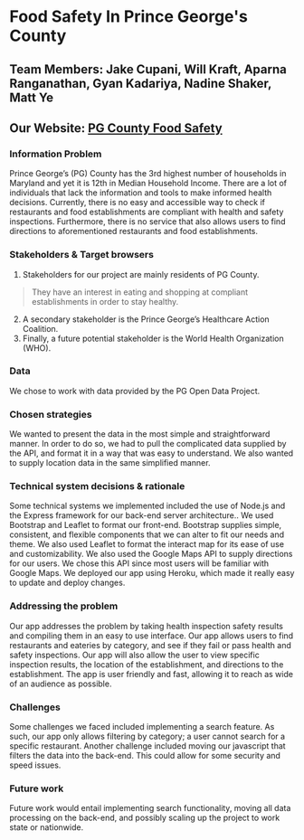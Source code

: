 # Food Safety In Prince George's County
## **Team Members:** Jake Cupani, Will Kraft, Aparna Ranganathan, Gyan Kadariya, Nadine Shaker, Matt Ye
## Our Website: [PG County Food Safety](https://foodsafetypg.herokuapp.com/ "PG County Food Safety")

### Information Problem
Prince George’s (PG) County has the 3rd highest number of households in Maryland and yet it is 12th in Median Household Income. There are a lot of individuals that lack the information and tools to make informed health decisions. Currently, there is no easy and accessible way to check if restaurants and food establishments are compliant with health and safety inspections. Furthermore, there is no service that also allows users to find directions to aforementioned restaurants and food establishments. 

### Stakeholders & Target browsers
1. Stakeholders for our project are mainly residents of PG County. 
> They have an interest in eating and shopping at compliant establishments in order to stay healthy. 
2. A secondary stakeholder is the Prince George’s Healthcare Action Coalition.
3. Finally, a future potential stakeholder is the World Health Organization (WHO).

### Data
We chose to work with data provided by the PG Open Data Project.

### Chosen strategies
We wanted to present the data in the most simple and straightforward manner. In order to do so, we had to pull the complicated data supplied by the API, and format it in a way that was easy to understand. We also wanted to supply location data in the same simplified manner. 

### Technical system decisions & rationale
Some technical systems we implemented included the use of Node.js and the Express framework for our back-end server architecture.. We used Bootstrap and Leaflet to format our front-end. Bootstrap supplies simple, consistent, and flexible components that we can alter to fit our needs and theme. We also used Leaflet to format the interact map for its ease of use and customizability. We also used the Google Maps API to supply directions for our users. We chose this API since most users will be familiar with Google Maps. We deployed our app using Heroku, which made it really easy to update and deploy changes. 

### Addressing the problem
Our app addresses the problem by taking health inspection safety results and compiling them in an easy to use interface. Our app allows users to find restaurants and eateries by category, and see if they fail or pass health and safety inspections. Our app will also allow the user to view specific inspection results, the location of the establishment, and directions to the establishment. The app is user friendly and fast, allowing it to reach as wide of an audience as possible.

### Challenges
Some challenges we faced included implementing a search feature. As such, our app only allows filtering by category; a user cannot search for a specific restaurant. Another challenge included moving our javascript that filters the data into the back-end. This could allow for some security and speed issues. 

### Future work
Future work would entail implementing search functionality, moving all data processing on the back-end, and possibly scaling up the project to work state or nationwide. 


